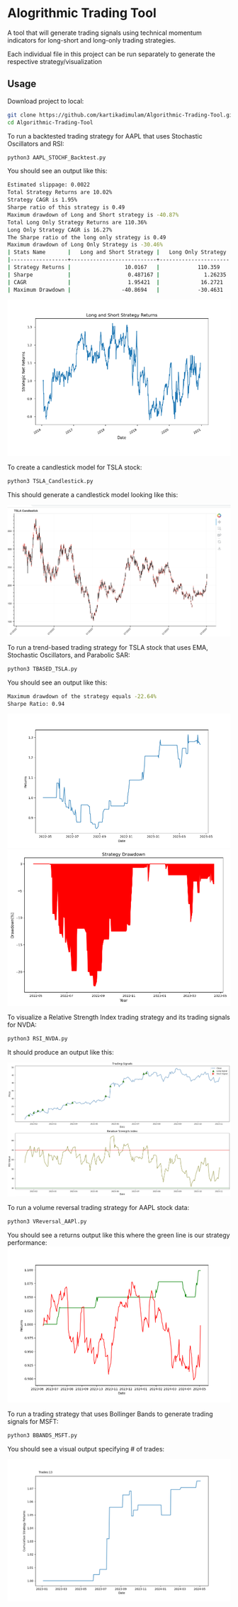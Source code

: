 # Alogrithmic Trading Tool

A tool that will generate trading signals using technical momentum indicators for long-short and long-only trading strategies. 

Each individual file in this project can be run separately to generate the respective strategy/visualization

## Usage
Download project to local:
```bash
git clone https://github.com/kartikadimulam/Algorithmic-Trading-Tool.git
cd Algorithmic-Trading-Tool
```
To run a backtested trading strategy for AAPL that uses Stochastic Oscillators and RSI:

```bash
python3 AAPL_STOCHF_Backtest.py
```

You should see an output like this: 

```bash
Estimated slippage: 0.0022
Total Strategy Returns are 10.02%
Strategy CAGR is 1.95%
Sharpe ratio of this strategy is 0.49
Maximum drawdown of Long and Short strategy is -40.87%
Total Long Only Strategy Returns are 110.36%
Long Only Strategy CAGR is 16.27%
The Sharpe ratio of the long only strategy is 0.49
Maximum drawdown of Long Only Strategy is -30.46%
| Stats Name       |   Long and Short Strategy |   Long Only Strategy |
|------------------+---------------------------+----------------------|
| Strategy Returns |                 10.0167   |            110.359   |
| Sharpe           |                  0.487167 |              1.26235 |
| CAGR             |                  1.95421  |             16.2721  |
| Maximum Drawdown |                -40.8694   |            -30.4631  |

```
![Long-Short Visualization](Long-Short.png)

To create a candlestick model for TSLA stock:

```bash
python3 TSLA_Candlestick.py
```

This should generate a candlestick model looking like this:

![Candlestick Model](TSLA_Candlestick.png)

To run a trend-based trading strategy for TSLA stock that uses EMA, Stochastic Oscillators, and Parabolic SAR:

```bash
python3 TBASED_TSLA.py
```

You should see an output like this:

```bash
Maximum drawdown of the strategy equals -22.64%
Sharpe Ratio: 0.94
```
![Returns](returns_tbased_tsla.png)
![Drawdown](ddown_tbased_tsla.png)

To visualize a Relative Strength Index trading strategy and its trading signals for NVDA:

```bash
python3 RSI_NVDA.py
```
It should produce an output like this:

![rsi_nvda](RSI_visual_nvda.png)

To run a volume reversal trading strategy for AAPL stock data:

```bash
python3 VReversal_AAPl.py
```

You should see a returns output like this where the green line is our strategy performance:
![vreversal-aapl](vreversal_visual_aapl.png)

To run a trading strategy that uses Bollinger Bands to generate trading signals for MSFT:

```bash
python3 BBANDS_MSFT.py
```

You should see a visual output specifying # of trades:

![bbandsmsft](bbands_visual_msft.png)












